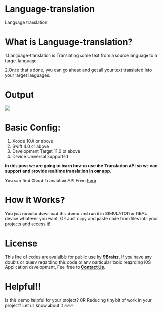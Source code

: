 # Language-translation
Language translation


# What is Language-translation?

1.Language-translation is Translating some text from a source language to a target language.

2.Once that's done, you can go ahead and get all your text translated into your target languages.

# Output 

![](https://media.giphy.com/media/UTAOTvvdsWjVgIajCx/giphy.gif)


# Basic Config:

1. Xcode 10.0 or above
2. Swift 4.0 or above
3. Development Target 11.0 or above
4. Device Universal Supported



**In this post we are going to learn how to use the Translation API so we can support and provide realtime translation in our app.**

You can find Cloud Translation API From [here](https://tech.yandex.com/translate/)

# How it Works?

You just need to download this demo and run it in SIMULATOR or REAL device whatever you want. OR Just copy and paste code from   files into your projects and access it!


# License

This line of codes are avaialble for public use by [**9Brainz**](https://www.9brainz.com). If you have any doubts or query regarding this code or any particular topic reagrding iOS Application development, Feel free to [**Contact Us**](https://9brainz.com/contact-us.html).

# Helpful!!

Is this demo helpful for your project? OR Reducing tiny bit of work in your project?
Let us know about it 🔥🔥🔥
